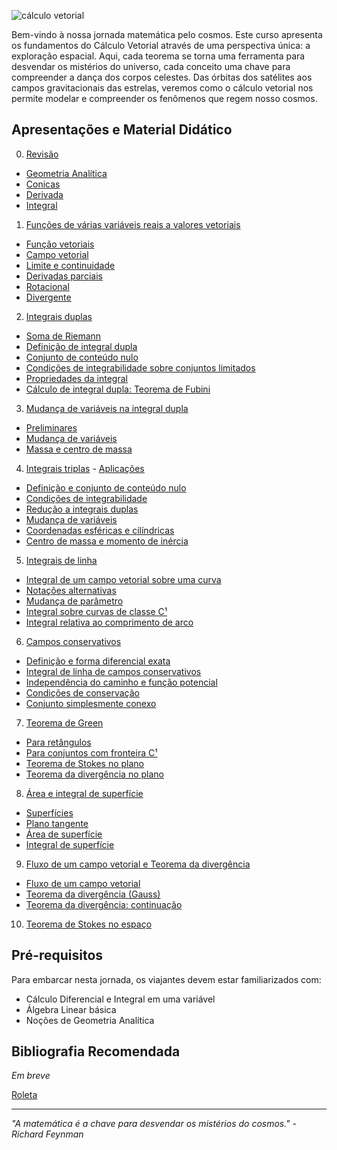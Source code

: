 ![cálculo vetorial](img/tio-sam.svg)

Bem-vindo à nossa jornada matemática pelo cosmos. Este curso apresenta os fundamentos do Cálculo Vetorial através de uma perspectiva única: a exploração espacial. Aqui, cada teorema se torna uma ferramenta para desvendar os mistérios do universo, cada conceito uma chave para compreender a dança dos corpos celestes. Das órbitas dos satélites aos campos gravitacionais das estrelas, veremos como o cálculo vetorial nos permite modelar e compreender os fenômenos que regem nosso cosmos.

## Apresentações e Material Didático

0. [Revisão](https://oangelo.github.io/Calculo-Vetorial-Exploracao-Espacial/slide-decks/revisao.html)

- [Geometria Analítica](https://oangelo.github.io/Calculo-Vetorial-Exploracao-Espacial/exercicios/capitulo-0/geometria-analitica.html) 
- [Conicas](https://oangelo.github.io/Calculo-Vetorial-Exploracao-Espacial/exercicios/capitulo-0/conicas.html) 
- [Derivada](https://oangelo.github.io/Calculo-Vetorial-Exploracao-Espacial/exercicios/capitulo-0/derivadas.html)
- [Integral](https://oangelo.github.io/Calculo-Vetorial-Exploracao-Espacial/exercicios/capitulo-0/integrais.html)

1. [Funções de várias variáveis reais a valores vetoriais](https://oangelo.github.io/Calculo-Vetorial-Exploracao-Espacial/slide-decks/capitulo-1.html)
- [Função vetoriais](https://oangelo.github.io/Calculo-Vetorial-Exploracao-Espacial/exercicios/capitulo-1/funcao-vetorial.html)
- [Campo vetorial](https://oangelo.github.io/Calculo-Vetorial-Exploracao-Espacial/exercicios/capitulo-1/campo-vetorial.html)
- [Limite e continuidade](https://oangelo.github.io/Calculo-Vetorial-Exploracao-Espacial/exercicios/capitulo-1/limites.html)
- [Derivadas parciais](https://oangelo.github.io/Calculo-Vetorial-Exploracao-Espacial/exercicios/capitulo-1/derivadas-parciais.html)
- [Rotacional](https://oangelo.github.io/Calculo-Vetorial-Exploracao-Espacial/exercicios/capitulo-1/rotacional.html)
- [Divergente](https://oangelo.github.io/Calculo-Vetorial-Exploracao-Espacial/exercicios/capitulo-1/divergente.html)
2. [Integrais duplas](https://oangelo.github.io/Calculo-Vetorial-Exploracao-Espacial/slide-decks/integrais-duplas.html)
- [Soma de Riemann](https://oangelo.github.io/Calculo-Vetorial-Exploracao-Espacial/exercicios/capitulo-2/soma-de-riemann.html)
- [Definição de integral dupla](https://oangelo.github.io/Calculo-Vetorial-Exploracao-Espacial/exercicios/capitulo-2/definicao-de-integral-dupla.html)
- [Conjunto de conteúdo nulo](https://oangelo.github.io/Calculo-Vetorial-Exploracao-Espacial/exercicios/capitulo-2/conjunto-de-conteudo-nulo.html)
- [Condições de integrabilidade sobre conjuntos limitados](https://oangelo.github.io/Calculo-Vetorial-Exploracao-Espacial/exercicios/capitulo-2/condicoes-de-integrabilidade.html)
- [Propriedades da integral](https://oangelo.github.io/Calculo-Vetorial-Exploracao-Espacial/exercicios/capitulo-2/propriedades-da-integral.html)
- [Cálculo de integral dupla: Teorema de Fubini](https://oangelo.github.io/Calculo-Vetorial-Exploracao-Espacial/exercicios/capitulo-2/teorema-de-fubini.html)
3. [Mudança de variáveis na integral dupla](https://oangelo.github.io/Calculo-Vetorial-Exploracao-Espacial/slide-decks/mudanca-de-variaveis-na-integral-dupla.html)
- [Preliminares](https://oangelo.github.io/Calculo-Vetorial-Exploracao-Espacial/exercicios/capitulo-3/preliminares.html)
- [Mudança de variáveis](https://oangelo.github.io/Calculo-Vetorial-Exploracao-Espacial/exercicios/capitulo-3/mudanca-de-variaveis.html)
- [Massa e centro de massa](https://oangelo.github.io/Calculo-Vetorial-Exploracao-Espacial/exercicios/capitulo-3/massa-e-centro-de-massa.html)
4. [Integrais triplas](https://oangelo.github.io/Calculo-Vetorial-Exploracao-Espacial/slide-decks/integrais-triplas-1.html) - [ Aplicações ](https://oangelo.github.io/Calculo-Vetorial-Exploracao-Espacial/slide-decks/integrais-triplas-2.html)
- [Definição e conjunto de conteúdo nulo](https://oangelo.github.io/Calculo-Vetorial-Exploracao-Espacial/exercicios/capitulo-4/definicao-e-conjunto-de-conteudo-nulo.html)
- [Condições de integrabilidade](https://oangelo.github.io/Calculo-Vetorial-Exploracao-Espacial/exercicios/capitulo-4/condicoes-de-integrabilidade.html)
- [Redução a integrais duplas](https://oangelo.github.io/Calculo-Vetorial-Exploracao-Espacial/exercicios/capitulo-4/reducao-a-integrais-duplas.html)
- [Mudança de variáveis](https://oangelo.github.io/Calculo-Vetorial-Exploracao-Espacial/exercicios/capitulo-4/mudanca-de-variaveis.html)
- [Coordenadas esféricas e cilíndricas](https://oangelo.github.io/Calculo-Vetorial-Exploracao-Espacial/exercicios/capitulo-4/coordenadas-esfericas-e-cilindricas.html)
- [Centro de massa e momento de inércia](https://oangelo.github.io/Calculo-Vetorial-Exploracao-Espacial/exercicios/capitulo-4/centro-de-massa-e-momento-de-inercia.html)
5. [Integrais de linha](https://oangelo.github.io/Calculo-Vetorial-Exploracao-Espacial/slide-decks/integrais-de-linha.html)
- [Integral de um campo vetorial sobre uma curva](https://oangelo.github.io/Calculo-Vetorial-Exploracao-Espacial/exercicios/capitulo-5/integral-campo-vetorial-curva.html)
- [Notações alternativas](https://oangelo.github.io/Calculo-Vetorial-Exploracao-Espacial/exercicios/capitulo-5/notacoes-alternativas.html)
- [Mudança de parâmetro](https://oangelo.github.io/Calculo-Vetorial-Exploracao-Espacial/exercicios/capitulo-5/mudanca-de-parametro.html)
- [Integral sobre curvas de classe C¹](https://oangelo.github.io/Calculo-Vetorial-Exploracao-Espacial/exercicios/capitulo-5/integral-curvas-c1.html)
- [Integral relativa ao comprimento de arco](https://oangelo.github.io/Calculo-Vetorial-Exploracao-Espacial/exercicios/capitulo-5/integral-comprimento-arco.html)
6. [Campos conservativos](https://oangelo.github.io/Calculo-Vetorial-Exploracao-Espacial/slide-decks/campos-conservativos.html)
- [Definição e forma diferencial exata](https://oangelo.github.io/Calculo-Vetorial-Exploracao-Espacial/exercicios/capitulo-6/definicao-e-forma-diferencial-exata.html)
- [Integral de linha de campos conservativos](https://oangelo.github.io/Calculo-Vetorial-Exploracao-Espacial/exercicios/capitulo-6/integral-linha-campos-conservativos.html)
- [Independência do caminho e função potencial](https://oangelo.github.io/Calculo-Vetorial-Exploracao-Espacial/exercicios/capitulo-6/independencia-caminho-funcao-potencial.html)
- [Condições de conservação](https://oangelo.github.io/Calculo-Vetorial-Exploracao-Espacial/exercicios/capitulo-6/condicoes-de-conservacao.html)
- [Conjunto simplesmente conexo](https://oangelo.github.io/Calculo-Vetorial-Exploracao-Espacial/exercicios/capitulo-6/conjunto-simplesmente-conexo.html)
7. [Teorema de Green](https://oangelo.github.io/Calculo-Vetorial-Exploracao-Espacial/slide-decks/teorema-de-green.html)
- [Para retângulos](https://oangelo.github.io/Calculo-Vetorial-Exploracao-Espacial/exercicios/capitulo-7/para-retangulos.html)
- [Para conjuntos com fronteira C¹](https://oangelo.github.io/Calculo-Vetorial-Exploracao-Espacial/exercicios/capitulo-7/para-conjuntos-fronteira-c1.html)
- [Teorema de Stokes no plano](https://oangelo.github.io/Calculo-Vetorial-Exploracao-Espacial/exercicios/capitulo-7/teorema-stokes-plano.html)
- [Teorema da divergência no plano](https://oangelo.github.io/Calculo-Vetorial-Exploracao-Espacial/exercicios/capitulo-7/teorema-divergencia-plano.html)
8. [Área e integral de superfície](https://oangelo.github.io/Calculo-Vetorial-Exploracao-Espacial/slide-decks/area-e-integral-de-superficie.html)
- [Superfícies](https://oangelo.github.io/Calculo-Vetorial-Exploracao-Espacial/exercicios/capitulo-8/superficies.html)
- [Plano tangente](https://oangelo.github.io/Calculo-Vetorial-Exploracao-Espacial/exercicios/capitulo-8/plano-tangente.html)
- [Área de superfície](https://oangelo.github.io/Calculo-Vetorial-Exploracao-Espacial/exercicios/capitulo-8/area-de-superficie.html)
- [Integral de superfície](https://oangelo.github.io/Calculo-Vetorial-Exploracao-Espacial/exercicios/capitulo-8/integral-de-superficie.html)
9. [Fluxo de um campo vetorial e Teorema da divergência](https://oangelo.github.io/Calculo-Vetorial-Exploracao-Espacial/slide-decks/fluxo-de-um-campo-vetorial-teorema-da-divergencia.html)
- [Fluxo de um campo vetorial](https://oangelo.github.io/Calculo-Vetorial-Exploracao-Espacial/exercicios/capitulo-9/fluxo-campo-vetorial.html)
- [Teorema da divergência (Gauss)](https://oangelo.github.io/Calculo-Vetorial-Exploracao-Espacial/exercicios/capitulo-9/teorema-divergencia-gauss.html)
- [Teorema da divergência: continuação](https://oangelo.github.io/Calculo-Vetorial-Exploracao-Espacial/exercicios/capitulo-9/teorema-divergencia-continuacao.html)
10. [Teorema de Stokes no espaço](https://oangelo.github.io/Calculo-Vetorial-Exploracao-Espacial/slide-decks/teorema-de-stokes-no-espaco.html)
## Pré-requisitos

Para embarcar nesta jornada, os viajantes devem estar familiarizados com:

- Cálculo Diferencial e Integral em uma variável
- Álgebra Linear básica
- Noções de Geometria Analítica

## Bibliografia Recomendada

_Em breve_

[Roleta](https://oangelo.github.io/Calculo-Vetorial-Exploracao-Espacial/roleta.html)

---

_"A matemática é a chave para desvendar os mistérios do cosmos." - Richard Feynman_
